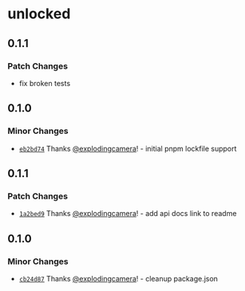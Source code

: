# unlocked

## 0.1.1

### Patch Changes

- fix broken tests

## 0.1.0

### Minor Changes

- [`eb2bd74`](https://github.com/explodingcamera/esm/commit/eb2bd74d7150d4bda09779d9e47bb230c34056fc) Thanks [@explodingcamera](https://github.com/explodingcamera)! - initial pnpm lockfile support

## 0.1.1

### Patch Changes

- [`1a2bed9`](https://github.com/explodingcamera/esm/commit/1a2bed92806690fe6bd2eba714c81d05d4d725c8) Thanks [@explodingcamera](https://github.com/explodingcamera)! - add api docs link to readme

## 0.1.0

### Minor Changes

- [`cb24d87`](https://github.com/explodingcamera/esm/commit/cb24d87d3027b6da3477a2ab8eb7e9fe79ba5656) Thanks [@explodingcamera](https://github.com/explodingcamera)! - cleanup package.json
